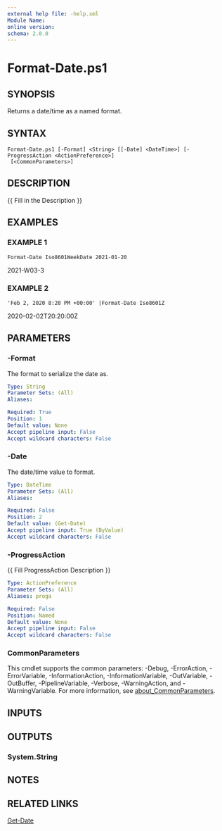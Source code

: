 ```yaml
---
external help file: -help.xml
Module Name:
online version:
schema: 2.0.0
---
```


# Format-Date.ps1

## SYNOPSIS
Returns a date/time as a named format.

## SYNTAX

```
Format-Date.ps1 [-Format] <String> [[-Date] <DateTime>] [-ProgressAction <ActionPreference>]
 [<CommonParameters>]
```

## DESCRIPTION
{{ Fill in the Description }}

## EXAMPLES

### EXAMPLE 1
```
Format-Date Iso8601WeekDate 2021-01-20
```

2021-W03-3

### EXAMPLE 2
```
'Feb 2, 2020 8:20 PM +00:00' |Format-Date Iso8601Z
```

2020-02-02T20:20:00Z

## PARAMETERS

### -Format
The format to serialize the date as.

```yaml
Type: String
Parameter Sets: (All)
Aliases:

Required: True
Position: 1
Default value: None
Accept pipeline input: False
Accept wildcard characters: False
```

### -Date
The date/time value to format.

```yaml
Type: DateTime
Parameter Sets: (All)
Aliases:

Required: False
Position: 2
Default value: (Get-Date)
Accept pipeline input: True (ByValue)
Accept wildcard characters: False
```

### -ProgressAction
{{ Fill ProgressAction Description }}

```yaml
Type: ActionPreference
Parameter Sets: (All)
Aliases: proga

Required: False
Position: Named
Default value: None
Accept pipeline input: False
Accept wildcard characters: False
```

### CommonParameters
This cmdlet supports the common parameters: -Debug, -ErrorAction, -ErrorVariable, -InformationAction, -InformationVariable, -OutVariable, -OutBuffer, -PipelineVariable, -Verbose, -WarningAction, and -WarningVariable. For more information, see [about_CommonParameters](http://go.microsoft.com/fwlink/?LinkID=113216).

## INPUTS

## OUTPUTS

### System.String
## NOTES

## RELATED LINKS

[Get-Date]()

